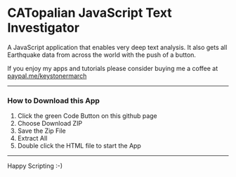 # CATopalian JavaScript Text Investigator
A JavaScript application that enables very deep text analysis. It also gets all Earthquake data from across the world with the push of a button.

If you enjoy my apps and tutorials please consider buying me a coffee at [paypal.me/keystonermarch](https://www.paypal.com/paypalme/keystonermarch)

---

### How to Download this App
1. Click the green Code Button on this github page
2. Choose Download ZIP
3. Save the Zip File
4. Extract All
5. Double click the HTML file to start the App

---

Happy Scripting :-)

